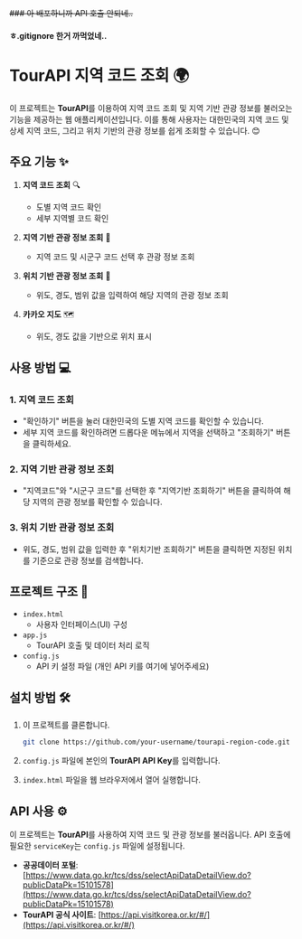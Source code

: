 ~~### 아 배포하니까 API 호출 안되네..~~

#### ㅎ.gitignore 한거 까먹었네..

# TourAPI 지역 코드 조회 🌍

이 프로젝트는 **TourAPI**를 이용하여 지역 코드 조회 및 지역 기반 관광 정보를 불러오는 기능을 제공하는 웹 애플리케이션입니다. 이를 통해 사용자는 대한민국의 지역 코드 및 상세 지역 코드, 그리고 위치 기반의 관광 정보를 쉽게 조회할 수 있습니다. 😊

## 주요 기능 ✨

1. **지역 코드 조회** 🔍

   - 도별 지역 코드 확인
   - 세부 지역별 코드 확인

2. **지역 기반 관광 정보 조회** 🌆

   - 지역 코드 및 시군구 코드 선택 후 관광 정보 조회

3. **위치 기반 관광 정보 조회** 📍

   - 위도, 경도, 범위 값을 입력하여 해당 지역의 관광 정보 조회

4. **카카오 지도** 🗺️
   - 위도, 경도 값을 기반으로 위치 표시

## 사용 방법 💻

### 1. 지역 코드 조회

- "확인하기" 버튼을 눌러 대한민국의 도별 지역 코드를 확인할 수 있습니다.
- 세부 지역 코드를 확인하려면 드롭다운 메뉴에서 지역을 선택하고 "조회하기" 버튼을 클릭하세요.

### 2. 지역 기반 관광 정보 조회

- "지역코드"와 "시군구 코드"를 선택한 후 "지역기반 조회하기" 버튼을 클릭하여 해당 지역의 관광 정보를 확인할 수 있습니다.

### 3. 위치 기반 관광 정보 조회

- 위도, 경도, 범위 값을 입력한 후 "위치기반 조회하기" 버튼을 클릭하면 지정된 위치를 기준으로 관광 정보를 검색합니다.

## 프로젝트 구조 📁

- `index.html`
  - 사용자 인터페이스(UI) 구성
- `app.js`
  - TourAPI 호출 및 데이터 처리 로직
- `config.js`
  - API 키 설정 파일 (개인 API 키를 여기에 넣어주세요)

## 설치 방법 🛠️

1. 이 프로젝트를 클론합니다.

   ```bash
   git clone https://github.com/your-username/tourapi-region-code.git
   ```

2. `config.js` 파일에 본인의 **TourAPI API Key**를 입력합니다.

3. `index.html` 파일을 웹 브라우저에서 열어 실행합니다.

## API 사용 ⚙️

이 프로젝트는 **TourAPI**를 사용하여 지역 코드 및 관광 정보를 불러옵니다. API 호출에 필요한 `serviceKey`는 `config.js` 파일에 설정됩니다.

- **공공데이터 포털**: [https://www.data.go.kr/tcs/dss/selectApiDataDetailView.do?publicDataPk=15101578](https://www.data.go.kr/tcs/dss/selectApiDataDetailView.do?publicDataPk=15101578)
- **TourAPI 공식 사이트**: [https://api.visitkorea.or.kr/#/](https://api.visitkorea.or.kr/#/)
